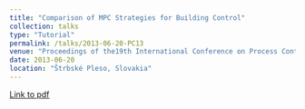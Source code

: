 ```yaml
---
title: "Comparison of MPC Strategies for Building Control"
collection: talks
type: "Tutorial"
permalink: /talks/2013-06-20-PC13
venue: "Proceedings of the19th International Conference on Process Control"
date: 2013-06-20
location: "Štrbské Pleso, Slovakia"
---
```

[Link to pdf](https://www.researchgate.net/publication/304771528_Comparison_of_MPC_Strategies_for_Building_Control)
